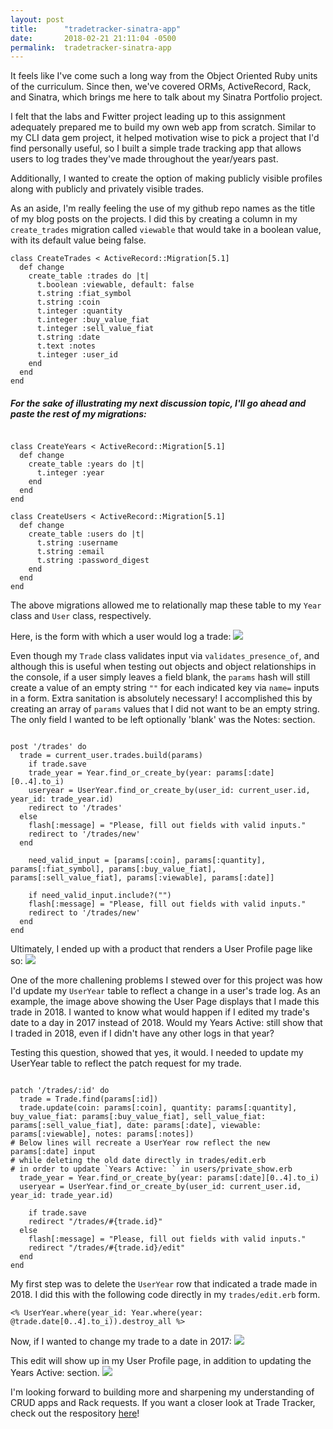 ```yaml
---
layout: post
title:      "tradetracker-sinatra-app"
date:       2018-02-21 21:11:04 -0500
permalink:  tradetracker-sinatra-app
---
```


It feels like I've come such a long way from the Object Oriented Ruby units of the curriculum. Since then, we've covered ORMs, ActiveRecord, Rack, and Sinatra, which brings me here to talk about my Sinatra Portfolio project.

I felt that the labs and Fwitter project leading up to this assignment adequately prepared me to build my own web app from scratch. Similar to my CLI data gem project, it helped motivation wise to pick a project that I'd find personally useful, so I built a simple trade tracking app that allows users to log trades they've made throughout the year/years past.

Additionally, I wanted to create the option of making publicly visible profiles along with publicly and privately visible trades.

As an aside, I'm really feeling the use of my github repo names as the title of my blog posts on the projects. I did this by creating a column in my `create_trades` migration called `viewable` that would take in a boolean value, with its default value being false.

```
class CreateTrades < ActiveRecord::Migration[5.1]
  def change
    create_table :trades do |t|
      t.boolean :viewable, default: false
      t.string :fiat_symbol
      t.string :coin
      t.integer :quantity
      t.integer :buy_value_fiat
      t.integer :sell_value_fiat
      t.string :date
      t.text :notes
      t.integer :user_id
    end
  end
end

```

##### For the sake of illustrating my next discussion topic, I'll go ahead and paste the rest of my migrations:

```

class CreateYears < ActiveRecord::Migration[5.1]
  def change
    create_table :years do |t|
      t.integer :year
    end
  end
end

class CreateUsers < ActiveRecord::Migration[5.1]
  def change
    create_table :users do |t|
      t.string :username
      t.string :email
      t.string :password_digest
    end
  end
end

```

The above migrations allowed me to relationally map these table to my `Year` class and `User` class, respectively.

Here, is the form with which a user would log a trade:
![](https://imgur.com/CGLa6vX)

Even though my `Trade` class validates input via `validates_presence_of`, and although this is useful when testing out objects and object relationships in the console, if a user simply leaves a field blank, the `params` hash will still create a value of an empty string `""` for each indicated key via `name=` inputs in a form. Extra sanitation is absolutely necessary! I accomplished this by creating an array of `params` values that I did not want to be an empty string. The only field I wanted to be left optionally 'blank' was the Notes: section.

```

post '/trades' do
  trade = current_user.trades.build(params)
	if trade.save
    trade_year = Year.find_or_create_by(year: params[:date][0..4].to_i)
    useryear = UserYear.find_or_create_by(user_id: current_user.id, year_id: trade_year.id)
    redirect to '/trades'
  else
    flash[:message] = "Please, fill out fields with valid inputs."
    redirect to '/trades/new'
  end
	
	need_valid_input = [params[:coin], params[:quantity], params[:fiat_symbol], params[:buy_value_fiat], params[:sell_value_fiat], params[:viewable], params[:date]]
	
	if need_valid_input.include?("")
    flash[:message] = "Please, fill out fields with valid inputs."
    redirect to '/trades/new'
  end
end

```

Ultimately, I ended up with a product that renders a User Profile page like so:
![](https://imgur.com/a/uulqJ)

One of the more challening problems I stewed over for this project was how I'd update my `UserYear` table to reflect a change in a user's trade log. As an example, the image above showing the User Page displays that I made this trade in 2018. I wanted to know what would happen if I edited my trade's date to a day in 2017 instead of 2018. Would my Years Active: still show that I traded in 2018, even if I didn't have any other logs in that year?

Testing this question, showed that yes, it would. I needed to update my UserYear table to reflect the patch request for my trade.

```

patch '/trades/:id' do
  trade = Trade.find(params[:id])
  trade.update(coin: params[:coin], quantity: params[:quantity], buy_value_fiat: params[:buy_value_fiat], sell_value_fiat: params[:sell_value_fiat], date: params[:date], viewable: params[:viewable], notes: params[:notes])
# Below lines will recreate a UserYear row reflect the new params[:date] input
# while deleting the old date directly in trades/edit.erb
# in order to update `Years Active: ` in users/private_show.erb
  trade_year = Year.find_or_create_by(year: params[:date][0..4].to_i)
  useryear = UserYear.find_or_create_by(user_id: current_user.id, year_id: trade_year.id)
	
	if trade.save
    redirect "/trades/#{trade.id}"
  else
    flash[:message] = "Please, fill out fields with valid inputs."
    redirect "/trades/#{trade.id}/edit"
  end
end

```


My first step was to delete the `UserYear` row that indicated a trade made in 2018. I did this with the following code directly in my `trades/edit.erb` form.

```
<% UserYear.where(year_id: Year.where(year: @trade.date[0..4].to_i)).destroy_all %>
```

Now, if I wanted to change my trade to a date in 2017:
![](https://imgur.com/a/kLOxz)

This edit will show up in my User Profile page, in addition to updating the Years Active: section.
![](https://imgur.com/a/EelU8)

I'm looking forward to building more and sharpening my understanding of CRUD apps and Rack requests. If you want a closer look at Trade Tracker, check out the respository [here](https://github.com/rh24/tradetracker-sinatra-app)!

